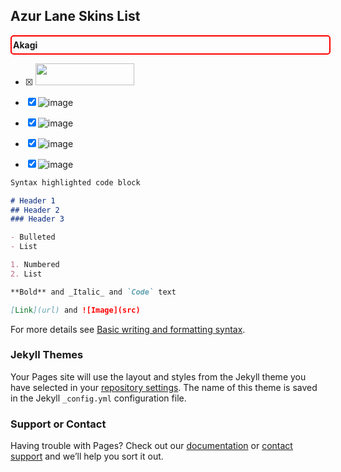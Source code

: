 ## Azur Lane Skins List

<div class=akagi style="width: 100%; padding: 5px 2px; margin: 1px auto; border: 2px solid red; border-radius: 5px;">
  <b> Akagi </b>
</div>
     
- [x] <img src="https://user-images.githubusercontent.com/36793203/171456561-9f489ef2-1e80-4341-8828-868696259d60.png" width="158" height="35" />
- [x] ![image](https://user-images.githubusercontent.com/36793203/171456594-5fa97c1a-9ad9-482e-840e-80f28a2f2a94.png)
- [x] ![image](https://user-images.githubusercontent.com/36793203/171456611-2028bc9e-7270-4e69-bcf0-d853704773c3.png)
- [x] ![image](https://user-images.githubusercontent.com/36793203/171456632-ca496df9-85d7-4f91-b7a3-abc18a0e35e3.png)
- [x] ![image](https://user-images.githubusercontent.com/36793203/171456646-84a0c1a7-086b-4920-bb8e-6862cb9bccec.png)





















```markdown
Syntax highlighted code block

# Header 1
## Header 2
### Header 3

- Bulleted
- List

1. Numbered
2. List

**Bold** and _Italic_ and `Code` text

[Link](url) and ![Image](src)
```

For more details see [Basic writing and formatting syntax](https://docs.github.com/en/github/writing-on-github/getting-started-with-writing-and-formatting-on-github/basic-writing-and-formatting-syntax).

### Jekyll Themes

Your Pages site will use the layout and styles from the Jekyll theme you have selected in your [repository settings](https://github.com/fruitille/whalinglane/settings/pages). The name of this theme is saved in the Jekyll `_config.yml` configuration file.

### Support or Contact

Having trouble with Pages? Check out our [documentation](https://docs.github.com/categories/github-pages-basics/) or [contact support](https://support.github.com/contact) and we’ll help you sort it out.
